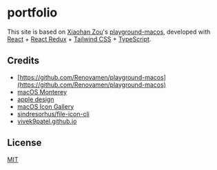 # portfolio

This site is based on [Xiaohan Zou](https://github.com/Renovamen)'s [playground-macos](https://github.com/Renovamen/playground-macos), developed with [React](https://reactjs.org/) + [React Redux](https://react-redux.js.org/) + [Tailwind CSS](https://tailwindcss.com/) + [TypeScript](https://www.typescriptlang.org/).

<!-- ## Usage

```bash
yarn install

# serve with hot reload, open http://localhost:3000 to view it in the browser
yarn dev

# build for production with minification to the `build` folder
yarn build

"homepage": "https://glanfaloth.github.io/portfolio",
``` -->

## Credits

- [https://github.com/Renovamen/playground-macos](https://github.com/Renovamen/playground-macos)
- [macOS Monterey](https://www.apple.com/in/macos/monterey/)
- [apple design](https://developer.apple.com/design/human-interface-guidelines/macos/visual-design/animation/)
- [macOS Icon Gallery](https://www.macosicongallery.com/)
- [sindresorhus/file-icon-cli](https://github.com/sindresorhus/file-icon-cli)
- [vivek9patel.github.io](https://github.com/vivek9patel/vivek9patel.github.io)


## License

[MIT](MIT)
